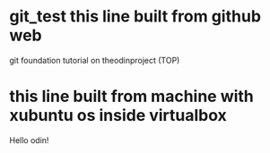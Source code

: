 # git_test this line built from github web
git foundation tutorial on theodinproject (TOP)
# this line built from machine with xubuntu os inside virtualbox
Hello odin!